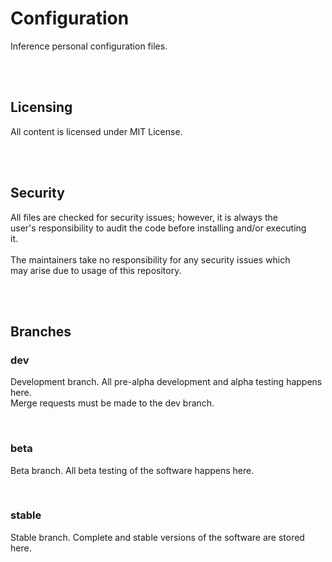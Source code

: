 <h1>Configuration</h1>
<p>Inference personal configuration files.</p>
<br>
<br>
<h2>Licensing</h2>
<p>All content is licensed under MIT License.</p>
<br>
<br>
<h2>Security</h2>
<p>All files are checked for security issues; however, it is always the<br>
user's responsibility to audit the code before installing and/or executing<br>
it.<br>
<br>
The maintainers take no responsibility for any security issues which<br>
may arise due to usage of this repository.</p>
<br>
<br>
<h2>Branches</h2>
<h3>dev</h3>
<p>Development branch. All pre-alpha development and alpha testing happens<br/>
here.<br/>
Merge requests must be made to the dev branch.</p>
<br>
<h3>beta</h3>
<p>Beta branch. All beta testing of the software happens here.</p>
<br>
<h3>stable</h3>
<p>Stable branch. Complete and stable versions of the software are stored<br/>
here.<br/>
<br/>
